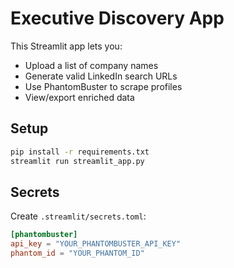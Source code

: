 # Executive Discovery App

This Streamlit app lets you:
- Upload a list of company names
- Generate valid LinkedIn search URLs
- Use PhantomBuster to scrape profiles
- View/export enriched data

## Setup

```bash
pip install -r requirements.txt
streamlit run streamlit_app.py
```

## Secrets
Create `.streamlit/secrets.toml`:

```toml
[phantombuster]
api_key = "YOUR_PHANTOMBUSTER_API_KEY"
phantom_id = "YOUR_PHANTOM_ID"
```
